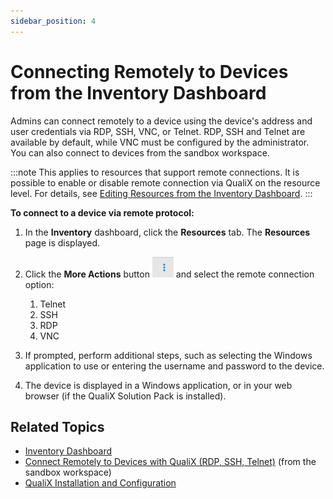 ```yaml
---
sidebar_position: 4
---
```


# Connecting Remotely to Devices from the Inventory Dashboard

Admins can connect remotely to a device using the device's address and user credentials via RDP, SSH, VNC, or Telnet. RDP, SSH and Telnet are available by default, while VNC must be configured by the administrator. You can also connect to devices from the sandbox workspace.

:::note
This applies to resources that support remote connections. It is possible to enable or disable remote connection via QualiX on the resource level. For details, see [Editing Resources from the Inventory Dashboard](./editing-resources-from-inventory-dashboard).
:::

**To connect to a device via remote protocol:**

1. In the **Inventory** dashboard, click the **Resources** tab.
   The **Resources** page is displayed.
    
2. Click the **More Actions** button ![](/Images/CloudShell-Portal/Manage/ExecutionServersServersMenuButton.png) and select the remote connection option:
   1. Telnet
   2. SSH
   3. RDP
   4. VNC
3. If prompted, perform additional steps, such as selecting the Windows application to use or entering the username and password to the device.
4. The device is displayed in a Windows application, or in your web browser (if the QualiX Solution Pack is installed).

## Related Topics

- [Inventory Dashboard](../inventory-dashboard)
- [Connect Remotely to Devices with QualiX (RDP, SSH, Telnet)](../../sandboxes/sandbox-workspace/resources/connect-remotely-with-qualix) (from the sandbox workspace)
- [QualiX Installation and Configuration](../../../install-configure/qualix/index.md)
